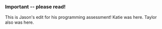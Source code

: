 ### Important -- please read!
This is Jason's edit for his programming assessment!
Katie was here.
Taylor also was here.
